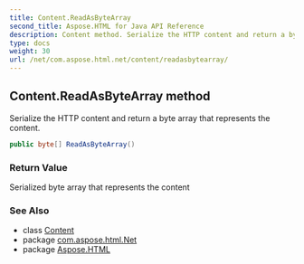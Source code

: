 ```yaml
---
title: Content.ReadAsByteArray
second_title: Aspose.HTML for Java API Reference
description: Content method. Serialize the HTTP content and return a byte array that represents the content
type: docs
weight: 30
url: /net/com.aspose.html.net/content/readasbytearray/
---
```

## Content.ReadAsByteArray method

Serialize the HTTP content and return a byte array that represents the content.

```java
public byte[] ReadAsByteArray()
```

### Return Value

Serialized byte array that represents the content

### See Also

* class [Content](../)
* package [com.aspose.html.Net](../../content/)
* package [Aspose.HTML](../../../)

